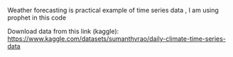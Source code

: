 Weather forecasting is practical example of time series data , I am using prophet in this code

Download data from this link (kaggle):
https://www.kaggle.com/datasets/sumanthvrao/daily-climate-time-series-data
